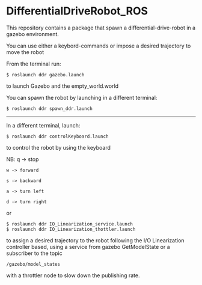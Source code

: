 # DifferentialDriveRobot_ROS
This repository contains a package that spawn a differential-drive-robot in a gazebo environment. 

You can use either a keybord-commands or impose a desired trajectory to move the robot

From the terminal run:

    $ roslaunch ddr gazebo.launch

to launch Gazebo and the empty_world.world

You can spawn the robot by launching in a different terminal:

    $ roslaunch ddr spawn_ddr.launch

-------------------------------------------------------------

In a different terminal, launch:

    $ roslaunch ddr controlKeyboard.launch

to control the robot by using the keyboard

NB: q -> stop

    w -> forward
    
    s -> backward
    
    a -> turn left
    
    d -> turn right
or

    $ roslaunch ddr IO_Linearization_service.launch
    $ roslaunch ddr IO_Linearization_thottler.launch

to assign a desired trajectory to the robot following the I/O Linearization controller based, using a service from gazebo GetModelState or a subscriber to the topic 

    /gazebo/model_states

with a throttler node to slow down the publishing rate.
